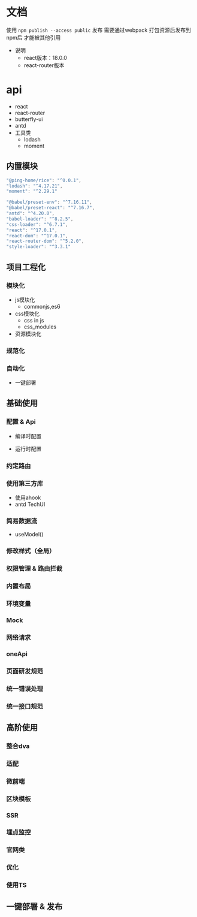 # 文档
使用 `npm publish --access public` 发布
需要通过webpack 打包资源后发布到npm后 才能被其他引用
- 说明
   - react版本：18.0.0
   - react-router版本
# api
- react
- react-router
- butterfly-ui
- antd
- 工具类
   - lodash
   - moment

## 内置模块
```js
"@ping-home/rice": "^0.0.1",
"lodash": "^4.17.21",
"moment": "^2.29.1"

"@babel/preset-env": "^7.16.11",
"@babel/preset-react": "^7.16.7",
"antd": "^4.20.0",
"babel-loader": "^8.2.5",
"css-loader": "^6.7.1",
"react": "^17.0.1",
"react-dom": "^17.0.1",
"react-router-dom": "^5.2.0",
"style-loader": "^3.3.1"
```


## 项目工程化

### 模块化
- js模块化
   - commonjs,es6
- css模块化
   - css in js
   - css_modules
- 资源模块化

### 规范化

### 自动化
- 一键部署

## 基础使用

### 配置 & Api

- 编译时配置

- 运行时配置

### 约定路由

### 使用第三方库

- 使用ahook
- antd TechUI

### 简易数据流

- useModel()

### 修改样式（全局）

### 权限管理 & 路由拦截

### 内置布局

### 环境变量

### Mock

### 网络请求

### oneApi

### 页面研发规范

### 统一错误处理

### 统一接口规范



## 高阶使用

### 整合dva

### 适配

### 微前端

### 区块模板

### SSR

### 埋点监控

### 官网类

### 优化

### 使用TS


## 一键部署 & 发布
